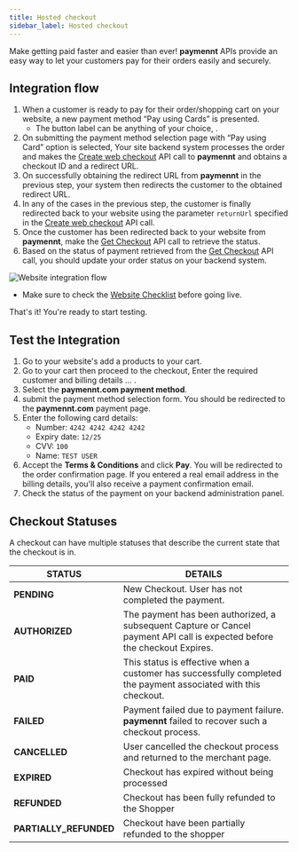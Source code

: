 ```yaml
---
title: Hosted checkout
sidebar_label: Hosted checkout
---
```


Make getting paid faster and easier than ever! **paymennt** APIs provide an easy way to let your customers pay for their orders easily and securely.

## Integration flow

1. When a customer is ready to pay for their order/shopping cart on your website, a new payment method “Pay using Cards” is presented.
   - The button label can be anything of your choice, .
2. On submitting the payment method selection page with “Pay using Card” option is selected, Your site backend system processes the order and makes the [Create web checkout](/api/#operation/create-web-checkout) API call to **paymennt** and obtains a checkout ID and a redirect URL.
3. On successfully obtaining the redirect URL from **paymennt** in the previous step, your system then redirects the customer to the obtained redirect URL.
4. In any of the cases in the previous step, the customer is finally redirected back to your website using the parameter `returnUrl` specified in the [Create web checkout](/api/#operation/create-web-checkout) API call.
5. Once the customer has been redirected back to your website from **paymennt**, make the [Get Checkout](/api/#operation/get-checkout) API call to retrieve the status.
6. Based on the status of payment retrieved from the [Get Checkout](/api/#operation/get-checkout) API call, you should update your order status on your backend system.

![Website integration flow](/img/docs/integrate/merchant-api/web-payment-flow.png)

- Make sure to check the [Website Checklist](/docs/golive/checklist) before going live.

That's it! You're ready to start testing.

## Test the Integration

1. Go to your website's add a products to your cart.
2. Go to your cart then proceed to the checkout, Enter the required customer and billing details ... .
3. Select the **paymennt.com payment method**.
4. submit the payment method selection form. You should be redirected to the **paymennt.com** payment page.
5. Enter the following card details:
   - Number: `4242 4242 4242 4242`
   - Expiry date: `12/25`
   - CVV: `100`
   - Name: `TEST USER`
6. Accept the **Terms & Conditions** and click **Pay**. You will be redirected to the order confirmation page. If you entered a real email address in the billing details, you'll also receive a payment confirmation email.
7. Check the status of the payment on your backend administration panel.

## Checkout Statuses

A checkout can have multiple statuses that describe the current state that the checkout is in.

| STATUS                 | DETAILS                                                                                                                   |
| ---------------------- | ------------------------------------------------------------------------------------------------------------------------- |
| **PENDING**            | New Checkout. User has not completed the payment.                                                                         |
| **AUTHORIZED**         | The payment has been authorized, a subsequent Capture or Cancel payment API call is expected before the checkout Expires. |
| **PAID**               | This status is effective when a customer has successfully completed the payment associated with this checkout.            |
| **FAILED**             | Payment failed due to payment failure. **paymennt** failed to recover such a checkout process.                            |
| **CANCELLED**          | User cancelled the checkout process and returned to the merchant page.                                                    |
| **EXPIRED**            | Checkout has expired without being processed                                                                              |
| **REFUNDED**           | Checkout has been fully refunded to the Shopper                                                                           |
| **PARTIALLY_REFUNDED** | Checkout have been partially refunded to the shopper                                                                      |
